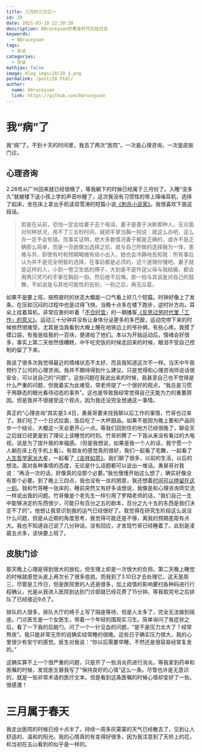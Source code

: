 ```yaml
---
title: 三月的三分之一
id: 20
date: 2021-03-10 22:20:20
description: BBruceyuan的黄金时代已经过去
keywords: 
  - BBruceyuan
tags: 
  - 杂谈
categories: 
  - 杂谈
mathjax: false
image: blog_imgs/20/20_1.png
permalink: /post/20.html/
author: 
  name: bbruceyuan
  link: https://github.com/bbruceyuan
---
```


# 我“病”了
我“病”了。不到十天的时间里，我去了两次“医院”。一次是心理咨询，一次是皮肤门诊。

## 心理咨询
2.28号从广州回来就已经很晚了，等我躺下的时候已经属于三月份了。入睡“没多久”就被楼下送小孩上学的声音吵醒了，这次我没有习惯性的带上降噪耳机，选择了起床，坐在床上拿出手机读双雪涛的短篇小说[《刺杀小说家》](https://book.douban.com/subject/27116235/)。我很喜欢下面这段话。
> 若是在从前，恐怕一定会给妻子去个电话，妻子是善于决断那种人，无论面对何种状况，用不了三五秒时间，就把手掌当胸一拍说：就这么办吧，这么办一定不会有错。而事实证明，绝大多数情况妻子都是正确的，或许不是正确那么简单，而是一旦她做出选择之后，就与自己所做的选择融为一体，患难与共，即使有时和预期略微有些小出入，她也会冷静地告知我：所有事后认为并不是完全明智的选择，在事前都是必须的，这个道理你懂吧。妻子就是这样的人，小到一卷卫生纸的牌子，大到是不是忤逆父母与我结婚，都会用两只灵巧的手掌在胸前一拍，然后绝不后悔，那一拍与其说是对自己的鼓舞，不如说是与其他可能性的告别，一别之后，再无瓜葛。

如果不是要上班，按照彼时的状态大概能一口气看上好几个短篇。时钟好像上了发条，在压抑沉闷的过程中也是过得飞快。当晚十点多在楼下跑步，逆时针方向。耳朵上挂着耳机，非常应景的听着「[不合时宜](https://www.xiaoyuzhoufm.com/podcast/5e280fb8418a84a0461fd076)」的一期播客[《反思过劳时代里「工作」的意义》](https://www.xiaoyuzhoufm.com/episode/600beca11248f7fde55744b1)。运动三十分钟并没有让身体分泌更多的多巴胺，运动完停下来的时候依然很难受。尤其是当我看到大晚上睡在地铁边上的爷孙俩，有些心疼。我摸了摸口袋，有我爸给我的一百块，便递给了他们。本以为开始运动后，情绪会好很多，事实上第二天依然很糟糕，中午吃完饭的时候走回来的时候，眼泪不受自己控制的留了下来。

我说了很多次我觉得最近的情绪状态不太好，而且我知道这次不一样。当天中午我预约了公司的心理咨询。我并不期待得到什么建议，只是觉得和心理咨询师说话很安全，可以说自己的“问题”。这些问题在我说出来的时候，我甚至自己也不觉得是什么严重的问题，但我着实为此难受。常老师提了一个很好的观点，“我总是习惯于用静态的眼光看待动态的事务”。这也是导致我经常觉得自己无能为力的重要原因。但是我并不很接受这个观点，因为我还没完全想通这一事情。

真正的“心理咨询”其实是3.4日，勇昊哥要来找我聊以后工作的事情，竹哥也过来了。我们吃了一个日式拉面，饭后吃了一大杯甜品。如果不是因为晚上要和产品同步一个结论，大概这一天会更开心一点。等我们回到住的地方已经很晚了，聊会天之后就已经更是到了理论上该睡觉的时刻。竹哥折腾了一下我从来没有看过的大电视，说是为了提升我的幸福感。（但是我想说，如果是我一个人的话，我宁愿一个人躺在床上在手机上看）。有朋友的感觉真的很好，我们一起看了宅舞，一起看了[人生哲学家派大星](https://www.bilibili.com/video/BV1uf4y127Ab?p=2)，一起看了[《吉祥如意》](https://movie.douban.com/subject/35068230/)。我们聊了很多，以前的生活，以后的想法。面对各种事情的态度，无论是什么话题都可以说出一堆话。勇昊哥对我说：“再活一次的话，好像真的没那个必要。”我也慢慢开始这么想了，确实好像没有那个必要。到了晚上三四点，我也没有一丝的困意，我还想着[时间可以停留在这一刻](https://www.bilibili.com/video/BV1uf4y127Ab?p=2)。我和竹哥睡一张床的，睡前突然又有好多话想说，我像是和心理咨询师交流一样说出我的问题。竹哥像是个老先生一样引用了罗翔老师的话，“我们自己一生中能够决定的东西很少，可能只有百分之五的剧本，百分之九十五的东西是我们决定不了的”。他想让我意识到我的运气已经很好了。我觉得在研究生阶段这么说没什么问题，但是从近期的角度思考，我觉得可能还是不够，离我的预期差距有点大。我也不知道自己说了几分钟话，没有回应，才发现竹哥已经睡着了。此刻是凌晨五点多，该快要上班了。

## 皮肤门诊
那天晚上心理是得到很大的放松，但生理上却是一次很大的负担。第二天晚上睡觉的时候就感觉头皮上再次长了很多痘痘。而我到了3.10日才去处理它。这天是周三，尽管是工作日，但是医院里的人还是很多，加上疫情的影响要扫各种码进行行程确认，光是从我进入医院到达到门诊部就已经花费了15分钟。等我取完号之后排队了已经接近9点了。

排队的人很多，排队大厅的椅子上写了隔座等待，但是人太多了，完全无法做到隔座。门诊医生是一个女医生，带着一个年轻的围观实习生。简单询问了我症状之后，看了一下我的后脑勺。问了一个一针见血的问题，“是不是压力太大了？经常熬夜”。我只能非常无奈的说确实经常睡的很晚。这些日子确实压力很大，我的心里很少有安宁的感觉。医生对我说：“你以后需要早睡，不然还是很容易经常复发的。”

这确实算不上一个很严重的问题，只是开了一些消炎药进行消炎。等我拿到药单和医嘱的时候，发现医生替我写了“保持良好的心情”这么一条。尽管也许是无意识的，就是一些非常术语的医疗文本。但是看到这条医嘱的时候心情却变好了一些。很感激！


# 三月属于春天
我走出医院的时候已经十点半了。持续一周多灰蒙蒙的天气已经散去了，见到让人舒适的、温和的阳光。我的心情真的有变得好很多，因为我注意到了天桥上的花，和当初在五山看到的似乎是一样的。


